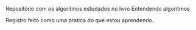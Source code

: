 Repositório com os algoritmos estudados no livro Entendendo algoritmos

Registro feito como uma pratica do que estou aprendendo.